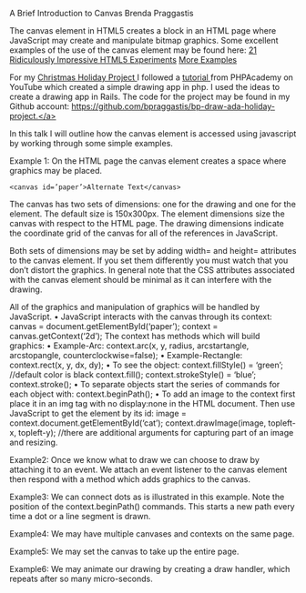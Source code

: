 A Brief Introduction to CanvasBrenda PraggastisThe canvas element in HTML5 creates a block in an HTML page where JavaScript may create and manipulate bitmap graphics.  Some excellent examples of the use of the canvas element may be found  here: <a href='http://code.tutsplus.com/articles/21-ridiculously-impressive-html5-canvas-experiments--net-14210'>21 Ridiculously Impressive HTML5 Experiments</a><a href='http://davidwalsh.name/canvas-demos'>More Examples</a>For my <a href='https://bp-draw.herokuapp.com/' >Christmas Holiday Project </a>I followed a <a href='https://www.youtube.com/watch?v=m4sioSqlXhQ'> tutorial </a> from  PHPAcademy on YouTube  which created a simple drawing app in php. I used the ideas to create a drawing app in Rails.   The code for the project may be found in my Github account: <a href= 'https://github.com/bpraggastis/bp-draw-ada-holiday-project'>https://github.com/bpraggastis/bp-draw-ada-holiday-project.</a> In this talk I will outline how the canvas element is accessed using javascript  by working through some simple examples.Example 1:On the HTML page the canvas element creates a space where graphics may be placed. 

	<canvas id=’paper’>Alternate Text</canvas>
	
	The canvas has two sets of dimensions: one for the drawing and one for the element. The default size is 150x300px. The element dimensions size the canvas with respect to the HTML page.The drawing dimensions indicate the coordinate grid of the canvas for all of the references in JavaScript.Both sets of dimensions may be set by adding width= and height=  attributes to the canvas element. If you set them differently you must watch that you don’t distort the graphics. In general note that the CSS attributes associated with the canvas  element should be minimal as it can interfere with the drawing. All of the graphics and manipulation of graphics will be handled by JavaScript.•	JavaScript interacts with the canvas through its context:canvas = document.getElementById(‘paper’);context = canvas.getContext(‘2d’);The context has methods which will build graphics:•	Example-Arc: context.arc(x, y, radius, arcstartangle, arcstopangle, counterclockwise=false);•	Example-Rectangle:context.rect(x, y, dx, dy);•	To see the object:context.fillStyle() = ‘green’;  //default color is blackcontext.fill();context.strokeStyle() = ‘blue’;context.stroke();•	To separate objects start the series of commands for each object with:context.beginPath();•	To add an image to the context first place it in an img tag with no display:none in the HTML document. Then use JavaScript to get the element by its id:image = context.document.getElementById(‘cat’);context.drawImage(image, topleft-x, topleft-y); //there are additional arguments for capturing part of an image and resizing.Example2: Once we know what to draw we can choose to draw by attaching it to an event. We attach an event listener to the canvas element then respond with a method which adds graphics to the canvas.Example3:We can connect dots as is illustrated in this example. Note the position of the context.beginPath() commands. This starts a new path every time a dot or a line segment is drawn.Example4:We may have multiple canvases and contexts on the same page. Example5:We may set the canvas to take up the entire page.Example6:We may animate our drawing by creating a draw handler, which repeats after so many micro-seconds.